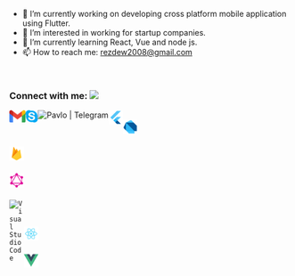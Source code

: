 - 🔭 I’m currently working on developing cross platform mobile application using Flutter.
- 👀 I’m interested in working for startup companies.
- 🌱 I’m currently learning React, Vue and node js.
- 📫 How to reach me: rezdew2008@gmail.com

<!---
golden0809/golden0809 is a ✨ special ✨ repository because its `README.md` (this file) appears on your GitHub profile.
You can click the Preview link to take a look at your changes.
--->

&nbsp;

### Connect with me: <img src="https://media.giphy.com/media/LnQjpWaON8nhr21vNW/giphy.gif" height="32">

[<img align="left" alt="Pavlo | Gmail" height="22px" src="./assets/Gmail.png" />][gmail]
[<img align="left" alt="Pavlo | Skype" height="22px" src="./assets/Skype.png" />][skype]
[<img align="left" alt="Pavlo | Telegram" height="22px" src="./assets/Telegram.png" />][telegram]



<a href="https://flutter.dev" rel="nofollow"> <img align="left" alt="Flutter" width="26px" src="https://raw.githubusercontent.com/github/explore/80688e429a7d4ef2fca1e82350fe8e3517d3494d/topics/flutter/flutter.png" /></a>

<a href="https://dart.dev" rel="nofollow"><code>
<img align="left" alt="Dart" width="26px" src="https://raw.githubusercontent.com/github/explore/80688e429a7d4ef2fca1e82350fe8e3517d3494d/topics/dart/dart.png" />
</code></a>

<a href="https://firebase.google.com/" rel="nofollow"><code>
<img align="left" alt="Firebase" width="26px" src="https://raw.githubusercontent.com/github/explore/80688e429a7d4ef2fca1e82350fe8e3517d3494d/topics/firebase/firebase.png" />
</code></a>

<a href="https://graphql.org/" rel="nofollow"><code>
<img align="left" alt="GraphQL" width="26px" src="https://raw.githubusercontent.com/github/explore/80688e429a7d4ef2fca1e82350fe8e3517d3494d/topics/graphql/graphql.png" />
</code></a>

<a href="https://code.visualstudio.com/" rel="nofollow"><code>
<img align="left" alt="Visual Studio Code" width="26px" src="https://img.icons8.com/fluent/240/000000/visual-studio-code-2019.png" />
</code></a>

<a href="https://reactjs.org/" rel="nofollow"><code>
<img align="left" alt="React" width="26px" src="https://raw.githubusercontent.com/github/explore/80688e429a7d4ef2fca1e82350fe8e3517d3494d/topics/react/react.png" />
</code></a>

<a href="https://vuejs.org/" rel="nofollow"><code>
<img align="left" alt="Vue" width="26px" src="https://raw.githubusercontent.com/github/explore/80688e429a7d4ef2fca1e82350fe8e3517d3494d/topics/vue/vue.png" />
</code></a>



[gmail]: mailto:rezdew2008@gmail.com
[skype]: https://join.skype.com/invite/agAYFZrAFxXi
[telegram]: https://t.me/Golden0809
